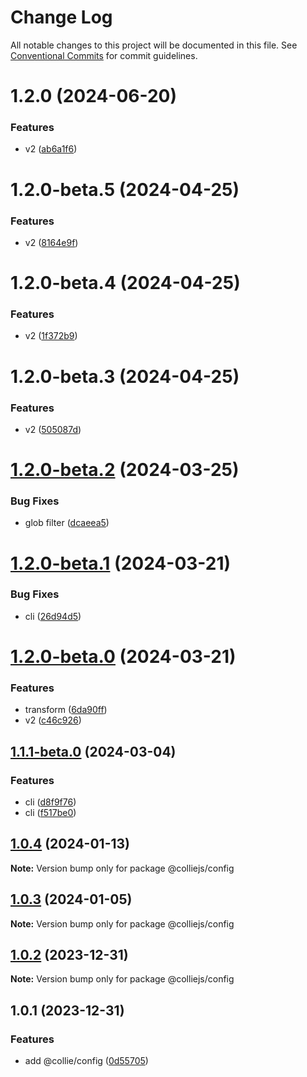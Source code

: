 # Change Log

All notable changes to this project will be documented in this file. See [Conventional Commits](https://conventionalcommits.org) for commit guidelines.

# 1.2.0 (2024-06-20)

### Features

- v2 ([ab6a1f6](https://github.com/colliejs/colliejs/commit/ab6a1f6aeaee1310cfbfd838ba3354fd64fe035e))

# 1.2.0-beta.5 (2024-04-25)

### Features

- v2 ([8164e9f](https://github.com/colliejs/colliejs/commit/8164e9fcaba5bb8786fb9172e4f9e7a8178ba2f6))

# 1.2.0-beta.4 (2024-04-25)

### Features

- v2 ([1f372b9](https://github.com/colliejs/colliejs/commit/1f372b9b9c55a33893a0743aef1e4c24488657aa))

# 1.2.0-beta.3 (2024-04-25)

### Features

- v2 ([505087d](https://github.com/colliejs/colliejs/commit/505087da313647eab7bafe72b571c5d6f0df34e1))

# [1.2.0-beta.2](https://github.com/colliejs/colliejs/compare/@colliejs/config@1.2.0-beta.1...@colliejs/config@1.2.0-beta.2) (2024-03-25)

### Bug Fixes

- glob filter ([dcaeea5](https://github.com/colliejs/colliejs/commit/dcaeea5e9d25b7a97278f3e735df0aa417d2991e))

# [1.2.0-beta.1](https://github.com/colliejs/colliejs/compare/@colliejs/config@1.2.0-beta.0...@colliejs/config@1.2.0-beta.1) (2024-03-21)

### Bug Fixes

- cli ([26d94d5](https://github.com/colliejs/colliejs/commit/26d94d5f097fc019696f26675f43c993d3457170))

# [1.2.0-beta.0](https://github.com/colliejs/colliejs/compare/@colliejs/config@1.1.1-beta.0...@colliejs/config@1.2.0-beta.0) (2024-03-21)

### Features

- transform ([6da90ff](https://github.com/colliejs/colliejs/commit/6da90ffbb670ce63283e057271043c9acd680f7b))
- v2 ([c46c926](https://github.com/colliejs/colliejs/commit/c46c92691f6b4a46c10274d400c061990a5475a9))

## [1.1.1-beta.0](https://github.com/colliejs/colliejs/compare/@colliejs/config@1.0.4...@colliejs/config@1.1.1-beta.0) (2024-03-04)

### Features

- cli ([d8f9f76](https://github.com/colliejs/colliejs/commit/d8f9f76d9c0c62710efef9d15cf17ac010f0410b))
- cli ([f517be0](https://github.com/colliejs/colliejs/commit/f517be0075bb9c8ec8381877cabe7b3e4e87cce6))

## [1.0.4](https://github.com/colliejs/colliejs/compare/@colliejs/config@1.0.3...@colliejs/config@1.0.4) (2024-01-13)

**Note:** Version bump only for package @colliejs/config

## [1.0.3](https://github.com/colliejs/colliejs/compare/@colliejs/config@1.0.2...@colliejs/config@1.0.3) (2024-01-05)

**Note:** Version bump only for package @colliejs/config

## [1.0.2](https://github.com/colliejs/colliejs/compare/@colliejs/config@1.0.1...@colliejs/config@1.0.2) (2023-12-31)

**Note:** Version bump only for package @colliejs/config

## 1.0.1 (2023-12-31)

### Features

- add @collie/config ([0d55705](https://github.com/colliejs/colliejs/commit/0d557053167164c4481fd576ab585bc68de29cab))
